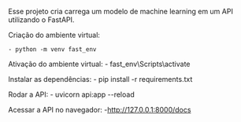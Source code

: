 
Esse projeto cria carrega um modelo de machine learning em um API utilizando o FastAPI. 

Criação do ambiente virtual:

    - python -m venv fast_env

Ativação do ambiente virtual:
    - fast_env\Scripts\activate

Instalar as dependências:
    - pip install -r requirements.txt

Rodar a API:
    - uvicorn api:app --reload  

Acessar a API no navegador:
    -http://127.0.0.1:8000/docs



